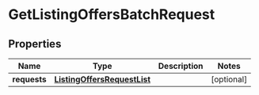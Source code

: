 # GetListingOffersBatchRequest

## Properties
Name | Type | Description | Notes
------------ | ------------- | ------------- | -------------
**requests** | [**ListingOffersRequestList**](ListingOffersRequestList.md) |  |  [optional]
